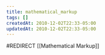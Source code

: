```yaml
---
title: mathematical_markup
tags: []
createdAt: 2010-12-02T22:33-05:00
updatedAt: 2010-12-02T22:33-05:00
---
```


#REDIRECT [[Mathematical Markup]]

